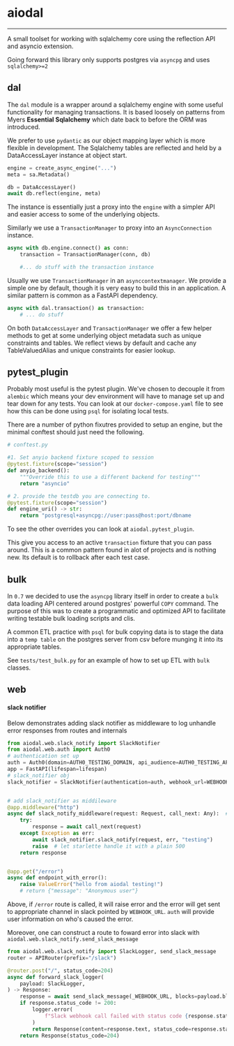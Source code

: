 # aiodal 
--- 

A small toolset for working with sqlalchemy core using the reflection API and asyncio extension. 

Going forward this library only supports postgres via `asyncpg` and uses `sqlalchemy>=2`

## dal 

The `dal` module is a wrapper around a sqlalchemy engine with some useful functionality for managing transactions. It is based loosely on patterns from Myers __Essential Sqlalchemy__
which date back to before the ORM was introduced. 

We prefer to use `pydantic` as our object mapping layer which is more flexible in development. The Sqlalchemy tables are
reflected and held by a DataAccessLayer instance at object start. 

```python
engine = create_async_engine("...")
meta = sa.Metadata()

db = DataAccessLayer()
await db.reflect(engine, meta)

```

The instance is essentially just a proxy into the `engine` with a simpler API and easier access to some of the underlying objects. 

Similarly we use a `TransactionManager` to proxy into an `AsyncConnection` instance. 

```python
async with db.engine.connect() as conn:
    transaction = TransactionManager(conn, db)

    #... do stuff with the transaction instance
```

Usually we use `TransactionManager` in an `asynccontextmanager`. We provide a simple one by default, though it is very easy to build this in an application. A similar pattern is common as a FastAPI dependency. 

```python
async with dal.transaction() as transaction: 
    # ... do stuff  
```

On both `DataAccessLayer` and `TransactionManager` we offer a few helper methods to get at some underlying object metadata such as unique constraints and tables. We reflect views by default and cache any TableValuedAlias and unique constraints for easier lookup. 


## pytest_plugin

Probably most useful is the pytest plugin. We've chosen to decouple it from `alembic` which means your dev environment will have to manage set up and tear down for any tests. You can look at our `docker-compose.yaml` file to see how this can be done using `psql` for isolating local tests. 

There are a number of python fixutres provided to setup an engine, but the minimal conftest should just need the following.
```python 
# conftest.py 

#1. Set anyio backend fixture scoped to session 
@pytest.fixture(scope="session")
def anyio_backend():
    """Override this to use a different backend for testing"""
    return "asyncio"

# 2. provide the testdb you are connecting to.
@pytest.fixture(scope="session")
def engine_uri() -> str:
    return "postgresql+asyncpg://user:pass@host:port/dbname

```

To see the other overrides you can look at `aiodal.pytest_plugin`. 

This give you access to an active `transaction` fixture that you can pass around. This is a common pattern found in alot of projects and is nothing new. Its default is to rollback after each test case.  

## bulk 

In `0.7` we decided to use the `asyncpg` library itself in order to create a `bulk` data loading API centered around postgres' powerful `COPY` command. The purpose of this was to create a programmatic and optimized API to facilitate writing testable bulk loading scripts and clis.

A common ETL practice with `psql` for bulk copying data is to stage the data into a `temp table` on the postgres server from csv before munging it into its appropriate tables. 

See `tests/test_bulk.py` for an example of how to set up ETL with `bulk` classes.



## web 


#### slack notifier

Below demonstrates adding slack notifier as middleware to log unhandle error responses from routes and internals

```python
from aiodal.web.slack_notify import SlackNotifier
from aiodal.web.auth import Auth0
# authentication set up
auth = Auth0(domain=AUTH0_TESTING_DOMAIN, api_audience=AUTH0_TESTING_API_AUDIENCE)
app = FastAPI(lifespan=lifespan)
# slack_notifier obj
slack_notifier = SlackNotifier(authentication=auth, webhook_url=WEBHOOK_URL, environtments_trigger=["testing"])


# add slack_notifier as middileware
@app.middleware("http")
async def slack_notify_middleware(request: Request, call_next: Any):  # type: ignore
    try:
        response = await call_next(request)
    except Exception as err:
        await slack_notifier.slack_notify(request, err, "testing")
        raise  # let starlette handle it with a plain 500
    return response


@app.get("/error")
async def endpoint_with_error():
    raise ValueError("hello from aiodal testing!") 
    # return {"message": "Anonymous user"}
```
Above, if `/error` route is called, it will raise error and the error will get sent to appropriate channel in slack pointed by `WEBHOOK_URL`. `auth` will provide user information on who's caused the error.

Moreover, one can construct a route to foward error into slack with `aiodal.web.slack_notify.send_slack_message`
```python
from aiodal.web.slack_notify import SlackLogger, send_slack_message
router = APIRouter(prefix="/slack")

@router.post("/", status_code=204)
async def forward_slack_logger(
    payload: SlackLogger,
) -> Response:
    response = await send_slack_message(_WEBHOOK_URL, blocks=payload.blocks)
    if response.status_code != 200:
        logger.error(
            f"Slack webhook call failed with status code {response.status_code}\n {response.text}"
        )
        return Response(content=response.text, status_code=response.status_code)
    return Response(status_code=204)
```